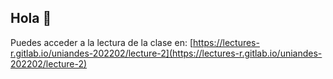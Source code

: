 ## Hola 👋

Puedes acceder a la lectura de la clase en: [https://lectures-r.gitlab.io/uniandes-202202/lecture-2](https://lectures-r.gitlab.io/uniandes-202202/lecture-2)